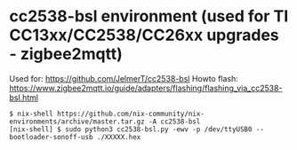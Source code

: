 # cc2538-bsl environment (used for TI CC13xx/CC2538/CC26xx upgrades - zigbee2mqtt)
Used for: https://github.com/JelmerT/cc2538-bsl
Howto flash: https://www.zigbee2mqtt.io/guide/adapters/flashing/flashing_via_cc2538-bsl.html

```console
$ nix-shell https://github.com/nix-community/nix-environments/archive/master.tar.gz -A cc2538-bsl
[nix-shell] $ sudo python3 cc2538-bsl.py -ewv -p /dev/ttyUSB0 --bootloader-sonoff-usb ./XXXXX.hex
```
